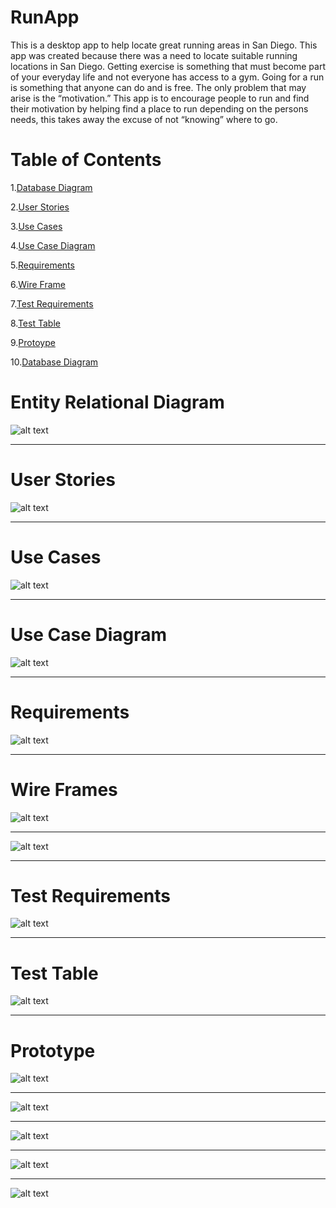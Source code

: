 # RunApp
This is a desktop app to help locate great running areas in San Diego.
This app was created because there was a need to locate suitable running locations in San Diego. Getting exercise is something that must become part of your everyday life and not everyone has access to a gym. Going for a run is something that anyone can do and is free. The only problem that may arise is the “motivation.” This app is to encourage people to run and find their motivation by helping find a place to run depending on the persons needs, this takes away the excuse of not “knowing” where to go.

# Table of Contents


1.[Database Diagram](https://github.com/topher-chris/RunApp/blob/master/Database%20Diagram.jpg)

2.[User Stories](https://github.com/topher-chris/RunApp/blob/master/User%20Stories.PNG)

3.[Use Cases](https://github.com/topher-chris/RunApp/blob/master/Use%20Cases.PNG)

4.[Use Case Diagram](https://github.com/topher-chris/RunApp/blob/master/Use-Case%20Diagram%20(UML).png)

5.[Requirements](https://github.com/topher-chris/RunApp/blob/master/Requirements.PNG)

6.[Wire Frame](https://github.com/topher-chris/RunApp/blob/master/WireFrame%20Page-1.jpg)

7.[Test Requirements](https://github.com/topher-chris/RunApp/blob/master/Test%20Requirements.PNG)

8.[Test Table](https://github.com/topher-chris/RunApp/blob/master/Test%20Table.PNG)

9.[Protoype](https://github.com/topher-chris/RunApp/blob/master/Prototype.html)

10.[Database Diagram](https://github.com/topher-chris/RunApp/blob/master/Model%20Classes/Databse%20Diagram.PNG)

[](https://github.com/topher-chris/RunApp/blob/master/MainPage.PNG)





# Entity Relational Diagram
![alt text](https://github.com/topher-chris/RunApp/blob/master/Database%20Diagram.jpg)

___
# User Stories
![alt text](https://github.com/topher-chris/RunApp/blob/master/User%20Stories.PNG)

___
# Use Cases
![alt text](https://github.com/topher-chris/RunApp/blob/master/Use%20Cases.PNG)

___
# Use Case Diagram
![alt text](https://github.com/topher-chris/RunApp/blob/master/Use-Case%20Diagram%20(UML).png)

___
# Requirements
![alt text](https://github.com/topher-chris/RunApp/blob/master/Requirements.PNG)

___
# Wire Frames
![alt text](https://github.com/topher-chris/RunApp/blob/master/WireFrame%20Page-1.jpg)

___

![alt text](https://github.com/topher-chris/RunApp/blob/master/WireFram-Page-2.jpg)
 
___
# Test Requirements 

![alt text](https://github.com/topher-chris/RunApp/blob/master/Test%20Requirements.PNG)

___
# Test Table
![alt text](https://github.com/topher-chris/RunApp/blob/master/Test%20Table.PNG)

___
# Prototype

![alt text](https://github.com/topher-chris/RunApp/blob/master/Prototype1.PNG)

___
![alt text](https://github.com/topher-chris/RunApp/blob/master/Prototype2.PNG)
___

![alt text](https://github.com/topher-chris/RunApp/blob/master/Prototype3.PNG)

___

![alt text](https://github.com/topher-chris/RunApp/blob/master/MainPage.PNG)

___
![alt text](https://github.com/topher-chris/RunApp/blob/master/Model%20Classes/Databse%20Diagram.PNG)
